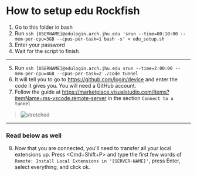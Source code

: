 # How to setup edu Rockfish

1. Go to this folder in bash
2. Run `ssh [USERNAME]@edulogin.arch.jhu.edu 'srun --time=00:10:00 --mem-per-cpu=3GB --cpus-per-task=1 bash -s' < edu_setup.sh`
3. Enter your password
4. Wait for the script to finish

---

5. Run `ssh [USERNAME]@edulogin.arch.jhu.edu srun --time=2:00:00 --mem-per-cpu=4GB --cpus-per-task=2 ./code tunnel`
6. It will tell you to go to <https://github.com/login/device> and enter the code it gives you. You will need a GitHub account.
7. Follow the guide at <https://marketplace.visualstudio.com/items?itemName=ms-vscode.remote-server> in the section `Connect to a tunnel`

> ![stretched](https://github.com/gofflab/quant_mol_neuro_2023/assets/34997334/95c7c9a4-f7ac-40e5-ab57-95a43809fec1)

---

### Read below as well

8. Now that you are connected, you'll need to transfer all your local extensions up. Press <Cmd+Shift+P> and type the first few words of `Remote: Install Local Extensions in '[SERVER-NAME]'`, press Enter, select everything, and click ok.
